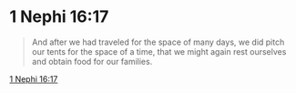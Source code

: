 # 1 Nephi 16:17

> And after we had traveled for the space of many days, we did pitch our tents for the space of a time, that we might again rest ourselves and obtain food for our families.

[1 Nephi 16:17](https://www.churchofjesuschrist.org/study/scriptures/bofm/1-ne/16?lang=eng&id=p17#p17)


